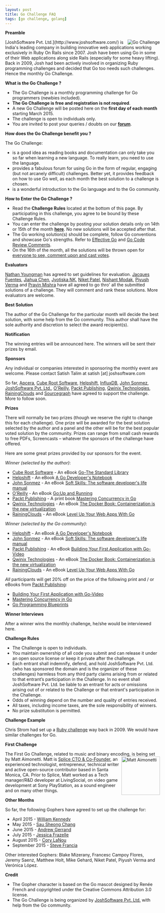 ```yaml
---
layout: post
title: Go Challenge FAQ
tags: [go challenge, golang]
---
```


**Preamble**

<img align="right" src="http://rubylearning.com/images/go-challenge.png" alt="Go Challenge" title="http://golang-challenge.com/" />
[JoshSoftware Pvt. Ltd.](http://www.joshsoftware.com/) is India's leading company in building innovative web applications working exclusively in Ruby On Rails since 2007. Josh have been using Go in some of their Web applications along side Rails (especially for some heavy lifting). Back in 2009, Josh had been actively involved in organizing Ruby programming challenges and decided that Go too needs such challenges. Hence the monthly Go Challenge.

**What is the Go Challenge ?**

* The Go Challenge is a monthly programming challenge for Go programmers (newbies included).
* **The Go Challenge is free and registration is not required**.
* A new Go Challenge will be posted here on the **first day of each month** starting March 2015. 
* The challenge is open to individuals only. 
* You are invited to post your queries / doubts on our **[forum](https://groups.google.com/d/forum/go-challenge)**.

**How does the Go Challenge benefit you ?**

The Go Challenge:

* is a good idea as reading books and documentation can only take you so far when learning a new language. To really learn, you need to use the language. 
* provides a fabulous forum for using Go in the form of regular, engaging (but not arcanely difficult) challenges. Better yet, it provides feedback on how to use Go well, as each month the best solution to a challenge is chosen. 
* is a wonderful introduction to the Go language and to the Go community. 

**How to Enter the Go Challenge ?**

* Read the **Challenge Rules** located at the bottom of this page. By participating in this challenge, you agree to be bound by these Challenge Rules.
* You can enter the challenge by posting your solution details only on 14th or 15th of the month **[here](https://github.com/IndianGuru/Golang-Challenge-1)**. No new solutions will be accepted after that.
* The Go working solution(s) should be complete, follow Go conventions and showcase Go's strengths. Refer to [Effective Go](https://golang.org/doc/effective_go.html) and [Go Code Review Comments](https://github.com/golang/go/wiki/CodeReviewComments).
* On the 16th of the month, all the solutions will be thrown open for [everyone to see, comment upon and cast votes](https://groups.google.com/d/forum/go-challenge). 

**Evaluators**

[Nathan Youngman](http://www.gophercon.in/blog/2014/11/06/nathan/) has agreed to set guidelines for evaluation. [Jacques Fuentes](https://twitter.com/jpfuentes2), [Jiahua Chen](http://about.me/unknwon), [Jyotiska NK](https://twitter.com/jyotiska_nk), [Niket Patel](https://twitter.com/nexneo), [Nishant Modak](https://www.linkedin.com/in/modak), [Piyush Verma](https://twitter.com/meson10) and [Pravin Mishra](https://twitter.com/pravinmishra88) have all agreed to go thro' all the submitted solutions of a challenge. They will comment and rank these solutions. More evaluators are welcome.

**Best Solution**

The author of the Go Challenge for the particular month will decide the best solution, with some help from the Go community. This author shall have the sole authority and discretion to select the award recipient(s). 

**Notification**

The winning entries will be announced here. The winners will be sent their prizes by email.

**Sponsors**

Any individual or companies interested in sponsoring the monthly event are welcome. Please contact Satish Talim at satish [at] joshsoftware.com

So far, [Apcera](https://www.apcera.com/), [Cube Root Software](http://cuberoot.in/), [Helpshift](http://www.helpshift.com/), [InfluxDB](http://influxdb.com/), [John Sonmez](https://twitter.com/jsonmez), [JoshSoftware Pvt. Ltd.](http://www.joshsoftware.com/), [O'Reilly](http://www.oreilly.com/), [Packt Publishing](https://www.packtpub.com/), [Qwinix Technologies](http://www.qwinixtech.com/), [RainingClouds](http://rainingclouds.com/#!/) and [Sourcegraph](https://sourcegraph.com/) have agreed to support the challenge. More to follow soon.

**Prizes**

There will normally be two prizes (though we reserve the right to change this for each challenge). One prize will be awarded for the best solution selected by the author and a panel and the other will be for the best popular voted solution by the community. Prizes can range from small cash rewards to free PDFs, Screencasts – whatever the sponsors of the challenge have offered.

Here are some great prizes provided by our sponsors for the event.

_Winner (selected by the author)_:

* [Cube Root Software](http://cuberoot.in/) - An eBook [Go-The Standard Library](https://leanpub.com/go-thestdlib)
* [Helpshift](http://www.helpshift.com/) - An eBook [A Go Developer's Notebook](https://leanpub.com/GoNotebook)
* [John Sonmez](https://twitter.com/jsonmez) - An eBook [Soft Skills: The software developer's life manual](http://www.amazon.com/gp/product/1617292397/ref=as_li_tl?ie=UTF8&camp=1789&creative=390957&creativeASIN=1617292397&linkCode=as2&tag=satishtalimsw-20&linkId=WGSAUMHIF2SVWJ7D)
* [O'Reilly](http://www.oreilly.com/) - An eBook [Go:Up and Running](http://shop.oreilly.com/product/0636920030638.do)
* [Packt Publishing](https://www.packtpub.com/) - A print book [Mastering Concurrency in Go](https://www.packtpub.com/application-development/mastering-concurrency-go)
* [Qwinix Technologies](http://www.qwinixtech.com/) - An eBook [The Docker Book: Containerization is the new virtualization](http://goo.gl/6sJJTy)
* [RainingClouds](http://rainingclouds.com/#!/) - An eBook [Level Up Your Web Apps With Go](http://shop.oreilly.com/product/9780992461294.do)

_Winner (selected by the Go community)_:

* [Helpshift](http://www.helpshift.com/) - An eBook [A Go Developer's Notebook](https://leanpub.com/GoNotebook)
* [John Sonmez](https://twitter.com/jsonmez) - An eBook [Soft Skills: The software developer's life manual](http://www.amazon.com/gp/product/1617292397/ref=as_li_tl?ie=UTF8&camp=1789&creative=390957&creativeASIN=1617292397&linkCode=as2&tag=satishtalimsw-20&linkId=WGSAUMHIF2SVWJ7D)
* [Packt Publishing](https://www.packtpub.com/) - An eBook [Building Your First Application with Go-Video](https://www.packtpub.com/application-development/building-your-first-application-go-video)
* [Qwinix Technologies](http://www.qwinixtech.com/) - An eBook [The Docker Book: Containerization is the new virtualization](http://goo.gl/6sJJTy)
* [RainingClouds](http://rainingclouds.com/#!/) - An eBook [Level Up Your Web Apps With Go](http://shop.oreilly.com/product/9780992461294.do)
 
_All_ participants will get 20% off on the price of the following print and / or eBooks from [Packt Publishing](https://www.packtpub.com/):

* [Building Your First Application with Go-Video](https://www.packtpub.com/application-development/building-your-first-application-go-video)
* [Mastering Concurrency in Go](https://www.packtpub.com/application-development/mastering-concurrency-go)
* [Go Programming Blueprints](https://www.packtpub.com/application-development/go-programming-blueprints)

**Winner Interviews**

After a winner wins the monthly challenge, he/she would be interviewed here.

**Challenge Rules**

* The Challenge is open to individuals.
* You maintain ownership of all code you submit and can release it under an open source license or keep it private after the challenge.
* Each entrant shall indemnify, defend, and hold JoshSoftware Pvt. Ltd. (who has sponsored the domain and is the organizer of these challenges) harmless from any third party claims arising from or related to that entrant’s participation in the Challenge. In no event shall JoshSoftware Pvt. Ltd. be liable to an entrant for acts or omissions arising out of or related to the Challenge or that entrant's participation in the Challenge.
* Odds of winning depend on the number and quality of entries received. 
* All taxes, including income taxes, are the sole responsibility of winners. 
* No prize substitution is permitted. 

**Challenge Example**

Chris Strom had set up a [Ruby challenge](http://rubylearning.com/blog/2015/01/26/rpcfn-average-arrival-time-for-a-flight-2-reprint/) way back in 2009. We would have similar challenges for Go.

**First Challenge**

The First Go Challenge, related to music and binary encoding, is being set by Matt Aimonetti.
<img align="right" src="http://rubylearning.com/images/m_aimonetti.jpg" height="125" width="125" alt="Matt Aimonetti" title="Matt Aimonetti" />
Matt is [Splice CTO & Co-Founder](https://splice.com/), an experienced technologist, entrepreneur, technical writer and active open-source contributor based in Santa Monica, CA. Prior to Splice, Matt worked as a Tech manager/R&D developer at LivingSocial, on video game development at Sony PlayStation, as a sound engineer and on many other things.

**Other Months**

So far, the following Gophers have agreed to set up the challenge for:

* April 2015 - [William Kennedy](http://ardanlabs.com/)
* May 2015 - [Sau Sheong Chang](https://www.linkedin.com/in/sausheong)
* June 2015 - [Andrew Gerrand](https://plus.google.com/+AndrewGerrand/about)
* July 2015 - [Jessica Frazelle](https://github.com/jfrazelle)
* August 2015 - [Cory LaNou](https://www.linkedin.com/in/corylanou)
* September 2015 - [Steve Francia](https://www.linkedin.com/in/stevefrancia)

Other interested Gophers: Blake Mizerany, Francesc Campoy Flores, Jeremy Saenz, Matthew Holt, Mike Gehard, Niket Patel, Piyush Verma and Verónica López.

**Credit**

* The Gopher character is based on the Go mascot designed by Renée French and copyrighted under the Creative Commons Attribution 3.0 license.
* The Go Challenge is being organized by [JoshSoftware Pvt. Ltd.](http://www.joshsoftware.com/) with help from the Go community.
